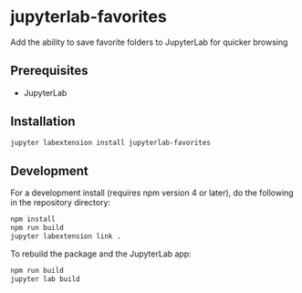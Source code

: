 # jupyterlab-favorites

Add the ability to save favorite folders to JupyterLab for quicker browsing


## Prerequisites

* JupyterLab

## Installation

```bash
jupyter labextension install jupyterlab-favorites
```

## Development

For a development install (requires npm version 4 or later), do the following in the repository directory:

```bash
npm install
npm run build
jupyter labextension link .
```

To rebuild the package and the JupyterLab app:

```bash
npm run build
jupyter lab build
```

